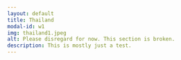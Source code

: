 ```yaml
---
layout: default
title: Thailand
modal-id: w1
img: thailand1.jpeg
alt: Please disregard for now. This section is broken.
description: This is mostly just a test. 
---
```


